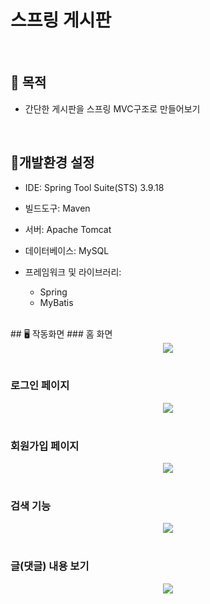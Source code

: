 # 스프링 게시판

<br>

## 🎯 목적
- 간단한 게시판을 스프링 MVC구조로 만들어보기

<br>

## 🔧개발환경 설정
- IDE: Spring Tool Suite(STS) 3.9.18
  
- 빌드도구: Maven
  
- 서버: Apache Tomcat
  
- 데이터베이스: MySQL
  
- 프레임워크 및 라이브러리:
  - Spring
  - MyBatis
<br>
## 🖥️ 작동화면
### 홈 화면
<div align="center">
  <img src="https://github.com/banjinseong/SpringProject/assets/88262512/9eb22337-647c-4951-8674-56af9b02c1c4"/>
</div>

<br>

### 로그인 페이지
<div align="center">
  <img src="https://github.com/banjinseong/SpringProject/assets/88262512/e425fa97-949d-4bdb-8ec2-41705910a069"/>
</div>

<br>

### 회원가입 페이지
<div align="center">
  <img src="https://github.com/banjinseong/SpringProject/assets/88262512/6223f146-5207-416f-892c-9604f7ed30e1"/>
</div>

<br>

### 검색 기능
<div align="center">
  <img src="https://github.com/banjinseong/SpringProject/assets/88262512/efb42298-3292-4259-8d76-cc7d0ebe579c"/>
</div>

<br>

### 글(댓글) 내용 보기
<div align="center">
  <img src="https://github.com/banjinseong/SpringProject/assets/88262512/9c78afdf-654c-49e6-8edb-c6e9a28e5638"/>
</div>
